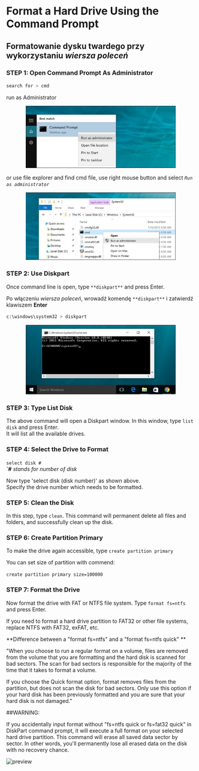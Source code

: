 # Format a Hard Drive Using the Command Prompt 

## Formatowanie dysku twardego przy wykorzystaniu *wiersza poleceń*

<!-- ...trying to figure out how it is working -->

### STEP 1: Open Command Prompt As Administrator

```bash
search for > cmd
```

run as Administrator

<p align="center">
    <img width="400px" src="https://raw.githubusercontent.com/pajlotapps/diskpart/main/src/asAdmin.jpg" alt="run as administrator">
</p>

or use file explorer and find cmd file, use right mouse button and select *`Run as administrator`*

<p align="center">
    <img width="400px" src="https://raw.githubusercontent.com/pajlotapps/diskpart/main/src/asAdmin2.jpg" alt="run as administrator">
</p>

### STEP 2: Use Diskpart

Once command line is open, type `**diskpart**` and press Enter.

Po włączeniu *wiersza poleceń*, wrowadź komendę `**diskpart**` i zatwierdź klawiszem **Enter**

```bash
c:\windows\system32 > diskpart
```
<p align="center">
    <img width="400px" src="https://raw.githubusercontent.com/pajlotapps/diskpart/main/src/cmd.jpg" alt="cmd">
</p>


### STEP 3: Type List Disk

The above command will open a Diskpart window. In this window, type `list disk` and press Enter. <br>
It will list all the available drives.




### STEP 4: Select the Drive to Format

`select disk #` <br>
**`#** *stands for number of disk*


Now type 'select disk (disk number)' as shown above. <br>
Specify the drive number which needs to be formatted.


### STEP 5: Clean the Disk

In this step, type `clean`. This command will permanent delete all files and folders, and successfully clean up the disk.

### STEP 6: Create Partition Primary


To make the drive again accessible, type `create partition primary`

You can set size of partition with commend:

`create partition primary size=100000`


### STEP 7: Format the Drive


Now format the drive with FAT or NTFS file system. Type `format fs=ntfs` and press Enter.

If you need to format a hard drive partition to FAT32 or other file systems, replace NTFS with FAT32, exFAT, etc.

**Difference between a "format fs=ntfs" and a "format fs=ntfs quick" **

"When you choose to run a regular format on a volume, files are removed from the volume that you are formatting and the hard disk is scanned for bad sectors. The scan for bad sectors is responsible for the majority of the time that it takes to format a volume.

If you choose the Quick format option, format removes files from the partition, but does not scan the disk for bad sectors. Only use this option if your hard disk has been previously formatted and you are sure that your hard disk is not damaged."


##WARNING:

If you accidentally input format without "fs=ntfs quick or fs=fat32 quick" in DiskPart command prompt, it will execute a full format on your selected hard drive partition.
This command will erase all saved data sector by sector. In other words, you'll permanently lose all erased data on the disk with no recovery chance.

![preview][test-url]


<!-- Linki -->
[test-url]: http://pajlot.pl